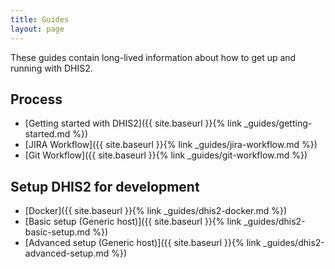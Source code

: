 ```yaml
---
title: Guides
layout: page
---
```


These guides contain long-lived information about how to get up and
running with DHIS2.

## Process

-   [Getting started with DHIS2]({{ site.baseurl }}{% link _guides/getting-started.md %})
-   [JIRA Workflow]({{ site.baseurl }}{% link _guides/jira-workflow.md %})
-   [Git Workflow]({{ site.baseurl }}{% link _guides/git-workflow.md %})

## Setup DHIS2 for development

-   [Docker]({{ site.baseurl }}{% link _guides/dhis2-docker.md %})
-   [Basic setup (Generic host)]({{ site.baseurl }}{% link _guides/dhis2-basic-setup.md %})
-   [Advanced setup (Generic host)]({{ site.baseurl }}{% link _guides/dhis2-advanced-setup.md %})
